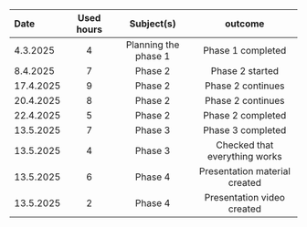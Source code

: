 | Date  | Used hours | Subject(s) |  outcome |
| :---  |     :---:      |     :---:      |     :---:      |
| 4.3.2025 | 4 | Planning the phase 1  | Phase 1 completed  |
| 8.4.2025 | 7 | Phase 2 | Phase 2 started  |
| 17.4.2025 | 9 | Phase 2  | Phase 2 continues  |
| 20.4.2025 | 8 | Phase 2  | Phase 2 continues  |
| 22.4.2025 | 5 | Phase 2 | Phase 2 completed  |
| 13.5.2025 | 7 | Phase 3  | Phase 3 completed  |
| 13.5.2025 | 4 | Phase 3  |Checked that everything works |
| 13.5.2025 | 6 | Phase 4  |Presentation material created |
| 13.5.2025 | 2 | Phase 4  |Presentation video created |

